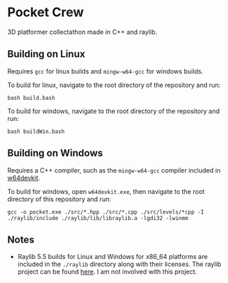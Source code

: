 # Pocket Crew
3D platformer collectathon made in C++ and raylib.

## Building on Linux
Requires ``gcc`` for linux builds and ``mingw-w64-gcc`` for windows builds.

To build for linux, navigate to the root directory of the repository and run:
```
bash build.bash
```
To build for windows, navigate to the root directory of the repository and run:
```
bash buildWin.bash
```

## Building on Windows
Requires a C++ compiler, such as the ``mingw-w64-gcc`` compiler included in [w64devkit](https://github.com/skeeto/w64devkit).

To build for windows, open ``w64devkit.exe``, then navigate to the root directory of this repository and run:
```
gcc -o pocket.exe ./src/*.hpp ./src/*.cpp ./src/levels/*cpp -I ./raylib/include ./raylib/lib/libraylib.a -lgdi32 -lwinmm
```

## Notes
- Raylib 5.5 builds for Linux and Windows for x86_64 platforms are included in the ``./raylib`` directory along with their licenses. The raylib project can be found [here](https://github.com/raysan5/raylib). I am not involved with this project.